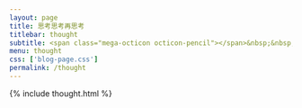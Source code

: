 ```yaml
---
layout: page
title: 思考思考再思考
titlebar: thought
subtitle: <span class="mega-octicon octicon-pencil"></span>&nbsp;&nbsp; 一起思考。
menu: thought
css: ['blog-page.css']
permalink: /thought
---
```


{% include thought.html %}